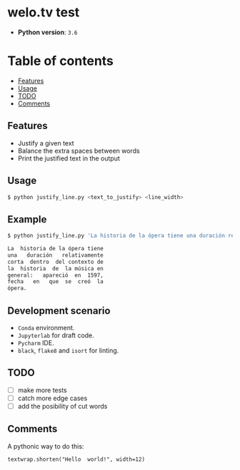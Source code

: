 # welo.tv test

* **Python version**: `3.6`

# Table of contents

* [Features](#features)   
* [Usage](#usage)  
* [TODO](#todo)  
* [Comments](#comments)  

## Features

* Justify a given text
* Balance the extra spaces between words
* Print the justified text in the output 


## Usage
```bash
$ python justify_line.py <text_to_justify> <line_width> 
```

## Example

```bash
$ python justify_line.py 'La historia de la ópera tiene una duración relativamente corta dentro del contexto de la historia de la música en general: apareció en 1597, fecha en que se creó la primera ópera.' 30

La  historia de la ópera tiene
una   duración   relativamente
corta  dentro  del contexto de
la  historia  de  la música en
general:   apareció  en  1597,
fecha   en   que  se  creó  la
ópera.
```

## Development scenario

* `Conda` environment.
* `Jupyterlab` for draft code.
* `Pycharm` IDE.
* `black`, `flake8` and `isort` for linting.

## TODO

- [ ] make more tests
- [ ] catch more edge cases
- [ ] add the posibility of cut words

## Comments

A pythonic way to do this:

`textwrap.shorten("Hello  world!", width=12)`

